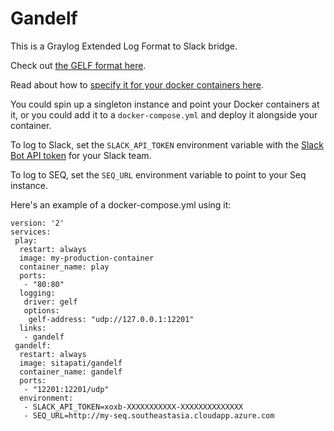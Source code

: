 # Gandelf

This is a Graylog Extended Log Format to Slack bridge.

Check out [the GELF format here](http://docs.graylog.org/en/2.1/pages/gelf.html).

Read about how to [specify it for your docker containers here](https://docs.docker.com/engine/admin/logging/overview/#/gelf-options).

You could spin up a singleton instance and point your Docker containers at it, or you 
could add it to a `docker-compose.yml` and deploy it alongside your container.

To log to Slack, set the `SLACK_API_TOKEN` environment variable with the [Slack Bot API token](https://api.slack.com/bot-users) for your Slack team.

To log to SEQ, set the `SEQ_URL` environment variable to point to your Seq instance. 

Here's an example of a docker-compose.yml using it:

```
version: '2'
services:
 play:
  restart: always
  image: my-production-container
  container_name: play
  ports:
   - "80:80"
  logging:
   driver: gelf
   options:
    gelf-address: "udp://127.0.0.1:12201"
  links:
   - gandelf
 gandelf:
  restart: always
  image: sitapati/gandelf
  container_name: gandelf
  ports:
   - "12201:12201/udp"
  environment:
   - SLACK_API_TOKEN=xoxb-XXXXXXXXXXX-XXXXXXXXXXXXXX
   - SEQ_URL=http://my-seq.southeastasia.cloudapp.azure.com
   ```
